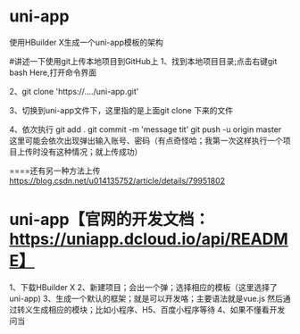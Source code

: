 # uni-app
使用HBuilder X生成一个uni-app模板的架构


#讲述一下使用git上传本地项目到GitHub上
1、找到本地项目目录;点击右键git bash Here,打开命令界面

2、git clone 'https://..../uni-app.git'

3、切换到uni-app文件下，这里指的是上面git clone 下来的文件

4、依次执行
  git add . 
  git commit -m 'message tit'
  git push -u origin master 这里可能会依次出现弹出输入账号、密码（有点奇怪哈；我第一次这样执行一个项目上传时没有这种情况；就上传成功）
  
====还有另一种方法上传
https://blog.csdn.net/u014135752/article/details/79951802
  
 
  
# uni-app【官网的开发文档：https://uniapp.dcloud.io/api/README】
1、下载HBuilder X
2、新建项目；会出一个弹；选择相应的模板（这里选择了uni-app)
3、生成一个默认的框架；就是可以开发咯；主要语法就是vue.js 然后通过转义生成相应的模块；比如小程序、H5、百度小程序等待
4、如果不懂看开发问当




